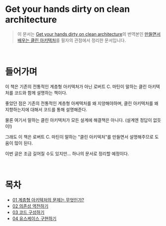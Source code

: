 # Get your hands dirty on clean architecture
> 이 문서는 [Get your hands dirty on clean architecture](https://www.amazon.com/Hands-Dirty-Clean-Architecture-hands/dp/1839211962)의 번역본인 [만들면서 배우는 클린 아키텍처](http://www.yes24.com/product/goods/105138479)를 필자의 관점에서 정리한 문서입니다.

<br>

# 들어가며
이 책은 기존의 전통적인 계층형 아키텍처가 아닌 로버트 C. 마틴이 말하는 클린 아키텍처를 코드와 함께 설명하는 책이다.

좋았던 점은 기존의 전통적인 계층형 아케텍처를 왜 지양해야하며, 클린 아키텍처를 왜 지향하는지에 대해서 코드를 통해 설명해준다.

물론 여기서 말하는 클린 아키텍처가 모든 설계에 해결책은 아니다. (설계엔 정답이 없듯이!)

그래도 이 책은 로버트 C. 마틴이 말하는 "클린 아키텍처"를 만들면서 설명해주므로 도움이 많이 된다.

이번 글은 조금 길어질 수도 있지만... 하나의 문서로 정리할 예정이다.

<br>

# 목차

- [01 계층형 아키텍처의 문제는 무엇인가?](./01%EA%B3%84%EC%B8%B5%ED%98%95_%EC%95%84%ED%82%A4%ED%85%8D%EC%B2%98%EC%9D%98_%EB%AC%B8%EC%A0%9C.md)
- [02 의존성 역전하기](./02%EC%9D%98%EC%A1%B4%EC%84%B1_%EC%97%AD%EC%A0%84%ED%95%98%EA%B8%B0.md)
- [03 코드 구성하기](./03%EC%BD%94%EB%93%9C%EA%B5%AC%EC%84%B1%ED%95%98%EA%B8%B0.md)
- [04 유스케이스 구현하기](./04%EC%9C%A0%EC%8A%A4%EC%BC%80%EC%9D%B4%EC%8A%A4_%EA%B5%AC%ED%98%84%ED%95%98%EA%B8%B0.md)
